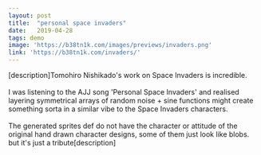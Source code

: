 ```yaml
---
layout: post
title:  "personal space invaders"
date:   2019-04-28
tags: demo
image: 'https://b38tn1k.com/images/previews/invaders.png'
link: 'https://b38tn1k.com/invaders/'
---
```


[description]Tomohiro Nishikado's work on Space Invaders is incredible. <br> <br>I was listening to the AJJ song 'Personal Space Invaders' and realised layering symmetrical arrays of random noise + sine functions might create something sorta in a similar vibe to the Space Invaders characters. <br> <br>The generated sprites def do not have the character or attitude of the original hand drawn character designs, some of them just look like blobs. but it's just a tribute[description]
